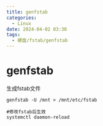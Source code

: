 ```yaml
---
title: genfstab
categories:
  - Linux
date: 2024-04-02 03:30
tags:
  - 硬盘/fstab/genfstab
---
```


# genfstab 
生成fstab文件
```shell
genfstab -U /mnt > /mnt/etc/fstab

#修改fstab后生效
systemctl daemon-reload
```

